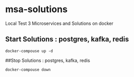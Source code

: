 # msa-solutions
Local Test 3 Microservices and Solutions on docker

## Start Solutions : postgres, kafka, redis

```
docker-compouse up -d
```

##Stop Solutions : postgres, kafka, redis

```
docker-compouse down
```
